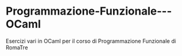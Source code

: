 # Programmazione-Funzionale---OCaml
Esercizi vari in OCaml per il corso di Programmazione Funzionale di RomaTre
